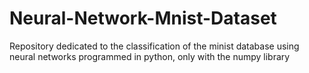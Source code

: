 # Neural-Network-Mnist-Dataset
Repository dedicated to the classification of the minist database using neural networks programmed in python, only with the numpy library
